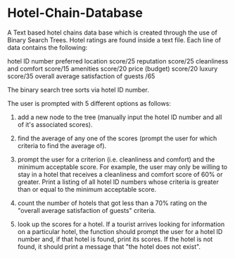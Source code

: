 # Hotel-Chain-Database

A Text based hotel chains data base which is created through the use of Binary Search Trees. Hotel ratings are found inside a text file. Each line of data contains the following:

hotel ID number
preferred location score/25
reputation score/25
cleanliness and comfort score/15
amenities score/20
price (budget) score/20
luxury score/35
overall average satisfaction of guests /65  

The binary search tree sorts via hotel ID number. 

The user is prompted with 5 different options as follows:

1) add a new node to the tree (manually input the hotel ID number and all of it's associated scores).

2) find the average of any one of the scores (prompt the user for which criteria to find the average of).

3) prompt the user for a criterion (i.e. cleanliness and comfort) and the minimum acceptable score. For example, the user may only be willing to stay in a hotel that receives a cleanliness and comfort score of 60% or greater. Print a listing of all hotel ID numbers whose criteria is greater than or equal to the minimum acceptable score.

4) count the number of hotels that got less than a 70% rating on the "overall average satisfaction of guests" criteria.

5) look up the scores for a hotel. If a tourist arrives looking for information on a particular hotel, the function should prompt the user for a hotel ID number and, if that hotel is found, print its scores.  If the hotel is not found, it should print a message that "the hotel does not exist".
